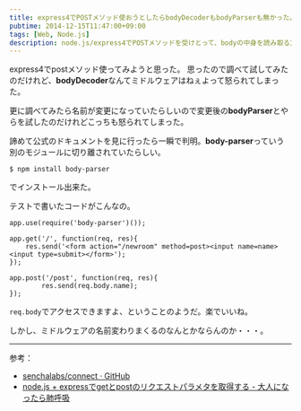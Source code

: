 ```yaml
---
title: express4でPOSTメソッド使おうとしたらbodyDecoderもbodyParserも無かった。
pubtime: 2014-12-15T11:47:00+09:00
tags: [Web, Node.js]
description: node.js/express4でPOSTメソッドを受けとって、bodyの中身を読み取る方法です。
---
```


express4でpostメソッド使ってみようと思った。
思ったので調べて試してみたのだけれど、**bodyDecoder**なんてミドルウェアはねぇよって怒られてしまった。

更に調べてみたら名前が変更になっていたらしいので変更後の**bodyParser**とやらを試したのだけれどこっちも怒られてしまった。

諦めて公式のドキュメントを見に行ったら一瞬で判明。**body-parser**っていう別のモジュールに切り離されていたらしい。

``` shell
$ npm install body-parser
```
でインストール出来た。

テストで書いたコードがこんなの。
``` shell
app.use(require('body-parser')());

app.get('/', function(req, res){
    res.send('<form action="/newroom" method=post><input name=name><input type=submit></form>');
});

app.post('/post', function(req, res){
        res.send(req.body.name);
});
```
`req.body`でアクセスできますよ、ということのようだ。楽でいいね。

しかし、ミドルウェアの名前変わりまくるのなんとかならんのか・・・。

---

参考：
- [senchalabs/connect · GitHub](https://github.com/senchalabs/connect#middleware)
- [node.js + expressでgetとpostのリクエストパラメタを取得する - 大人になったら肺呼吸](http://d.hatena.ne.jp/replication/20110307/1299451484)
